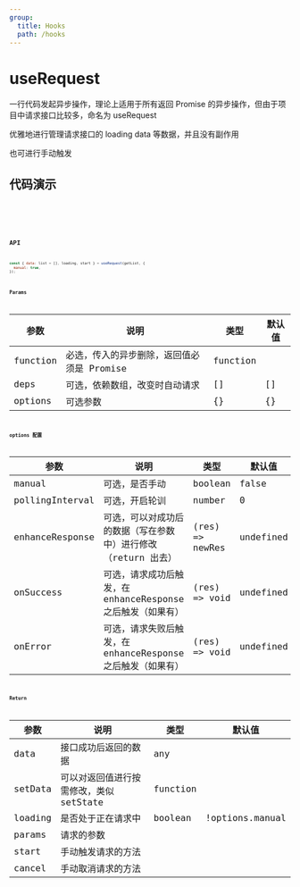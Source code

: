 ```yaml
---
group:
  title: Hooks
  path: /hooks
---
```


# useRequest

一行代码发起异步操作，理论上适用于所有返回 Promise 的异步操作，但由于项目中请求接口比较多，命名为 useRequest

优雅地进行管理请求接口的 loading data 等数据，并且没有副作用

也可进行手动触发

## 代码演示

<code src="./demo/demo1.jsx" />
<code src="./demo/demo2.jsx" />
<code src="./demo/demo3.jsx" />
<code src="./demo/demo4.jsx" />

## API

```javascript
const { data: list = [], loading, start } = useRequest(getList, {
  manual: true,
});
```

### Params

| 参数     | 说明                                       | 类型     | 默认值 |
| -------- | ------------------------------------------ | -------- | ------ |
| function | 必选，传入的异步删除，返回值必须是 Promise | function |        |
| deps     | 可选，依赖数组，改变时自动请求             | []       | []     |
| options  | 可选参数                                   | {}       | {}     |

### options 配置

| 参数            | 说明                                                          | 类型            | 默认值    |
| --------------- | ------------------------------------------------------------- | --------------- | --------- |
| manual          | 可选，是否手动                                                | boolean         | false     |
| pollingInterval | 可选，开启轮训                                                | number          | 0         |
| enhanceResponse | 可选，可以对成功后的数据（写在参数中）进行修改（return 出去） | (res) => newRes | undefined |
| onSuccess       | 可选，请求成功后触发，在 enhanceResponse 之后触发（如果有）   | (res) => void   | undefined |
| onError         | 可选，请求失败后触发，在 enhanceResponse 之后触发（如果有）   | (res) => void   | undefined |

### Return

| 参数    | 说明                                    | 类型     | 默认值          |
| ------- | --------------------------------------- | -------- | --------------- |
| data    | 接口成功后返回的数据                    | any      |                 |
| setData | 可以对返回值进行按需修改，类似 setState | function |                 |
| loading | 是否处于正在请求中                      | boolean  | !options.manual |
| params  | 请求的参数                              |          |
| start   | 手动触发请求的方法                      |          |
| cancel  | 手动取消请求的方法                      |          |
